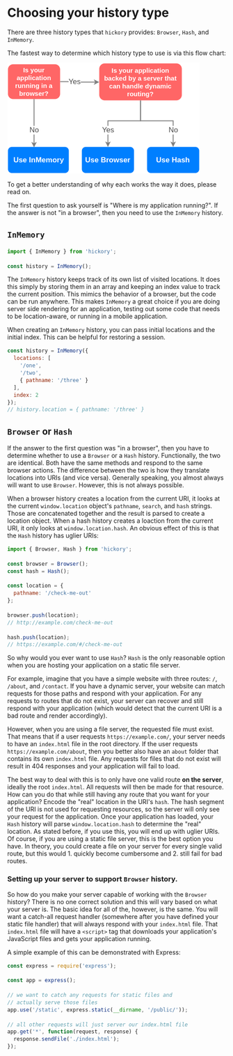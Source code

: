 # Choosing your history type

There are three history types that `hickory` provides: `Browser`, `Hash`, and `InMemory`.

The fastest way to determine which history type to use is via this flow chart:

<img src='../../static/choose-a-type.png' />

To get a better understanding of why each works the way it does, please read on.

The first question to ask yourself is "Where is my application running?". If the answer is not "in a browser", then you need to use the `InMemory` history.

## `InMemory`

```js
import { InMemory } from 'hickory';

const history = InMemory();
```

The `InMemory` history keeps track of its own list of visited locations. It does this simply by storing them in an array and keeping an index value to track the current position. This mimics the behavior of a browser, but the code can be run anywhere. This makes `InMemory` a great choice if you are doing server side rendering for an application, testing out some code that needs to be location-aware, or running in a mobile application.

When creating an `InMemory` history, you can pass initial locations and the initial index. This can be helpful for restoring a session.

```js
const history = InMemory({
  locations: [
    '/one',
    '/two',
    { pathname: '/three' }
  ],
  index: 2
});
// history.location = { pathname: '/three' }
```

## `Browser` or `Hash`

If the answer to the first question was "in a browser", then you have to determine whether to use a `Browser` or a `Hash` history. Functionally, the two are identical. Both have the same methods and respond to the same browser actions. The difference between the two is how they translate locations into URIs (and vice versa). Generally speaking, you almost always will want to use `Browser`. However, this is not always possible.

When a browser history creates a location from the current URI, it looks at the current `window.location` object's `pathname`, `search`, and `hash` strings. Those are concatenated together and the result is parsed to create a location object. When a hash history creates a loaction from the current URI, it only looks at `window.location.hash`. An obvious effect of this is that the `Hash` history has uglier URIs:

```js
import { Browser, Hash } from 'hickory';

const browser = Browser();
const hash = Hash();

const location = {
  pathname: '/check-me-out'
};

browser.push(location);
// http://example.com/check-me-out

hash.push(location);
// https://example.com/#/check-me-out

```

So why would you ever want to use `Hash`? `Hash` is the only reasonable option when you are hosting your application on a static file server. 

For example, imagine that you have a simple website with three routes: `/`, `/about`, and `/contact`. If you have a dynamic server, your website can match requests for those paths and respond with your application. For any requests to routes that do not exist, your server can recover and still respond with your application (which would detect that the current URI is a bad route and render accordingly).

However, when you are using a file server, the requested file must exist. That means that if a user requests `https://example.com/`, your server needs to have an `index.html` file in the root directory. If the user requests `https://example.com/about`, then you better also have an `about` folder that contains its own `index.html` file. Any requests for files that do not exist will result in 404 responses and your application will fail to load.

The best way to deal with this is to only have one valid route **on the server**, ideally the root `index.html`. All requests will then be made for that resource. How can you do that while still having any route that you want for your application? Encode the "real" location in the URI's `hash`. The hash segment of the URI is not used for requesting resources, so the server will only see your request for the application. Once your application has loaded, your `Hash` history will parse `window.location.hash` to determine the "real" location. As stated before, if you use this, you will end up with uglier URIs. Of course, if you are using a static file server, this is the best option you have. In theory, you could create a file on your server for every single valid route, but this would 1. quickly become cumbersome and 2. still fail for bad routes.

### Setting up your server to support `Browser` history.

So how do you make your server capable of working with the `Browser` history? There is no one correct solution and this will vary based on what your server is. The basic idea for all of the, however, is the same. You will want a catch-all request handler (somewhere after you have defined your static file handler) that will always respond with your `index.html` file. That `index.html` file will have a `<script>` tag that downloads your application's JavaScript files and gets your application running.

A simple example of this can be demonstrated with Express:

```js
const express = require('express');

const app = express();

// we want to catch any requests for static files and
// actually serve those files
app.use('/static', express.static(__dirname, '/public/'));

// all other requests will just server our index.html file
app.get('*', function(request, response) {
  response.sendFile('./index.html');
});
```
